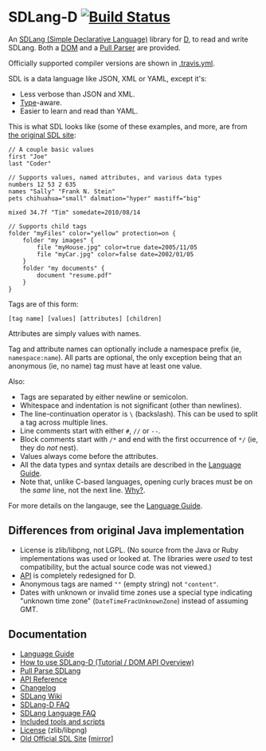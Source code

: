 SDLang-D [![Build Status](https://travis-ci.org/Abscissa/SDLang-D.svg?branch=master)](https://travis-ci.org/Abscissa/SDLang-D/branches)
========

An [SDLang (Simple Declarative Language)](http://sdlang.org/) library for
[D](http://dlang.org), to read and write SDLang. Both a
[DOM](https://github.com/Abscissa/SDLang-D/blob/master/HOWTO.md) and a
[Pull Parser](http://semitwist.com/sdlang-d/sdlang/parser/pullParseSource.html)
are provided.

Officially supported compiler versions are shown in
[.travis.yml](https://github.com/Abscissa/SDLang-D/blob/master/.travis.yml).

SDL is a data language like JSON, XML or YAML, except it's:
* Less verbose than JSON and XML.
* [Type](http://semitwist.com/sdl-mirror/Language+Guide.html#LanguageGuide-literals)-aware.
* Easier to learn and read than YAML.

This is what SDL looks like (some of these examples, and more, are from
[the original SDL site](http://semitwist.com/sdl-mirror/Language+Guide.html):
```
// A couple basic values
first "Joe"
last "Coder"

// Supports values, named attributes, and various data types
numbers 12 53 2 635
names "Sally" "Frank N. Stein"
pets chihuahua="small" dalmation="hyper" mastiff="big"

mixed 34.7f "Tim" somedate=2010/08/14

// Supports child tags
folder "myFiles" color="yellow" protection=on {
    folder "my images" {
        file "myHouse.jpg" color=true date=2005/11/05
        file "myCar.jpg" color=false date=2002/01/05
    }
    folder "my documents" {
        document "resume.pdf"
    }
}
```

Tags are of this form:
```
[tag name] [values] [attributes] [children]
```

Attributes are simply values with names.

Tag and attribute names can optionally include a namespace prefix (ie,
```namespace:name```). All parts are optional, the only exception being
that an anonymous (ie, no name) tag must have at least one value.

Also:
* Tags are separated by either newline or semicolon.
* Whitespace and indentation is not significant (other than newlines).
* The line-continuation operator is ```\``` (backslash). This can be used
to split a tag across multiple lines.
* Line comments start with either ```#```, ```//``` or ```--```.
* Block comments start with ```/*``` and end with the first occurrence
of ```*/``` (ie, they do *not* nest).
* Values always come before the attributes.
* All the data types and syntax details are described in the
[Language Guide](https://github.com/Abscissa/SDLang-D/wiki/Language-Guide).
* Note that, unlike C-based languages, opening curly braces must be on the
*same* line, not the next line. [Why?](https://github.com/Abscissa/SDLang-D/blob/master/FAQ.md).

For more details on the langauge, see the
[Language Guide](https://github.com/Abscissa/SDLang-D/wiki/Language-Guide).

Differences from original Java implementation
---------------------------------------------

* License is zlib/libpng, not LGPL. (No source from the Java or Ruby
implementations was used or looked at. The libraries were *used* to
test compatibility, but the actual source code was not viewed.)
* [API](http://semitwist.com/sdlang-d/sdlang.html) is completely redesigned for D.
* Anonymous tags are named ```""``` (empty string) not ```"content"```.
* Dates with unknown or invalid time zones use a special type indicating
"unknown time zone" (```DateTimeFracUnknownZone```) instead of assuming GMT.

Documentation
-------------

* [Language Guide](https://github.com/Abscissa/SDLang-D/wiki/Language-Guide)
* [How to use SDLang-D (Tutorial / DOM API Overview)](https://github.com/Abscissa/SDLang-D/blob/master/HOWTO.md)
* [Pull Parse SDLang](http://semitwist.com/sdlang-d/sdlang/parser/pullParseSource.html)
* [API Reference](http://semitwist.com/sdlang-d/sdlang.html)
* [Changelog](https://github.com/Abscissa/SDLang-D/blob/master/CHANGELOG.md)
* [SDLang Wiki](https://github.com/Abscissa/SDLang-D/wiki)
* [SDLang-D FAQ](https://github.com/Abscissa/SDLang-D/blob/master/FAQ.md)
* [SDLang Language FAQ](https://github.com/Abscissa/SDLang-D/wiki/FAQ)
* [Included tools and scripts](https://github.com/Abscissa/SDLang-D/blob/master/TOOLS.md)
* [License](https://github.com/Abscissa/SDLang-D/blob/master/LICENSE.txt) (zlib/libpng)
* [Old Official SDL Site](http://sdl.ikayzo.org/display/SDL/Home) [[mirror](http://semitwist.com/sdl-mirror/Home.html)]
